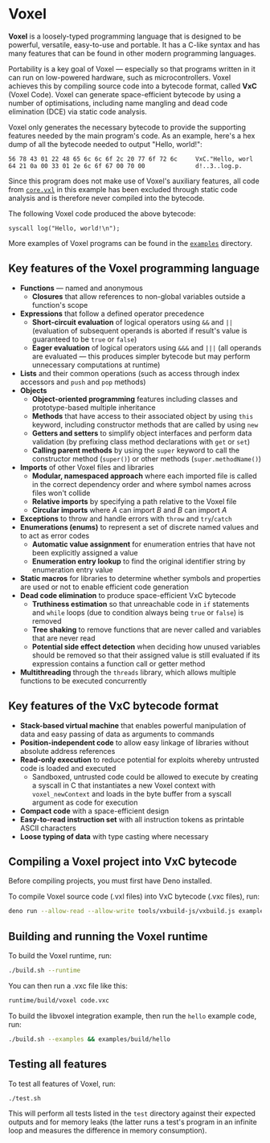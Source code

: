 # Voxel
**Voxel** is a loosely-typed programming language that is designed to be powerful, versatile, easy-to-use and portable. It has a C-like syntax and has many features that can be found in other modern programming languages.

Portability is a key goal of Voxel — especially so that programs written in it can run on low-powered hardware, such as microcontrollers. Voxel achieves this by compiling source code into a bytecode format, called **VxC** (Voxel Code). Voxel can generate space-efficient bytecode by using a number of optimisations, including name mangling and dead code elimination (DCE) via static code analysis.

Voxel only generates the necessary bytecode to provide the supporting features needed by the main program's code. As an example, here's a hex dump of all the bytecode needed to output "Hello, world!":

```
56 78 43 01 22 48 65 6c 6c 6f 2c 20 77 6f 72 6c     VxC."Hello, worl
64 21 0a 00 33 01 2e 6c 6f 67 00 70 00              d!..3..log.p.
```

Since this program does not make use of Voxel's auxiliary features, all code from [`core.vxl`](tools/vxbuild-js/core.vxl) in this example has been excluded through static code analysis and is therefore never compiled into the bytecode.

The following Voxel code produced the above bytecode:

```voxel
syscall log("Hello, world!\n");
```

More examples of Voxel programs can be found in the [`examples`](examples) directory.

## Key features of the Voxel programming language
* **Functions** — named and anonymous
    * **Closures** that allow references to non-global variables outside a function's scope
* **Expressions** that follow a defined operator precedence
    * **Short-circuit evaluation** of logical operators using `&&` and `||` (evaluation of subsequent operands is aborted if result's value is guaranteed to be `true` or `false`)
    * **Eager evaluation** of logical operators using `&&&` and `|||` (all operands are evaluated — this produces simpler bytecode but may perform unnecessary computations at runtime)
* **Lists** and their common operations (such as access through index accessors and `push` and `pop` methods)
* **Objects**
    * **Object-oriented programming** features including classes and prototype-based multiple inheritance
    * **Methods** that have access to their associated object by using `this` keyword, including constructor methods that are called by using `new`
    * **Getters and setters** to simplify object interfaces and perform data validation (by prefixing class method declarations with `get` or `set`)
    * **Calling parent methods** by using the `super` keyword to call the constructor method (`super()`) or other methods (`super.methodName()`)
* **Imports** of other Voxel files and libraries
    * **Modular, namespaced approach** where each imported file is called in the correct dependency order and where symbol names across files won't collide
    * **Relative imports** by specifying a path relative to the Voxel file
    * **Circular imports** where _A_ can import _B_ and _B_ can import _A_
* **Exceptions** to throw and handle errors with `throw` and `try`/`catch`
* **Enumerations (enums)** to represent a set of discrete named values and to act as error codes
    * **Automatic value assignment** for enumeration entries that have not been explicitly assigned a value
    * **Enumeration entry lookup** to find the original identifier string by enumeration entry value
* **Static macros** for libraries to determine whether symbols and properties are used or not to enable efficient code generation
* **Dead code elimination** to produce space-efficient VxC bytecode
    * **Truthiness estimation** so that unreachable code in `if` statements and `while` loops (due to condition always being `true` or `false`) is removed
    * **Tree shaking** to remove functions that are never called and variables that are never read
    * **Potential side effect detection** when deciding how unused variables should be removed so that their assigned value is still evaluated if its expression contains a function call or getter method
* **Multithreading** through the `threads` library, which allows multiple functions to be executed concurrently

## Key features of the VxC bytecode format
* **Stack-based virtual machine** that enables powerful manipulation of data and easy passing of data as arguments to commands
* **Position-independent code** to allow easy linkage of libraries without absolute address references
* **Read-only execution** to reduce potential for exploits whereby untrusted code is loaded and executed
    * Sandboxed, untrusted code could be allowed to execute by creating a syscall in C that instantiates a new Voxel context with `voxel_newContext` and loads in the byte buffer from a syscall argument as code for execution
* **Compact code** with a space-efficient design
* **Easy-to-read instruction set** with all instruction tokens as printable ASCII characters
* **Loose typing of data** with type casting where necessary

## Compiling a Voxel project into VxC bytecode
Before compiling projects, you must first have Deno installed.

To compile Voxel source code (.vxl files) into VxC bytecode (.vxc files), run:

```bash
deno run --allow-read --allow-write tools/vxbuild-js/vxbuild.js examples/hello.vxl -o examples/build/hello.vxc
```

## Building and running the Voxel runtime
To build the Voxel runtime, run:

```bash
./build.sh --runtime
```

You can then run a .vxc file like this:

```bash
runtime/build/voxel code.vxc
```

To build the libvoxel integration example, then run the `hello` example code, run:

```bash
./build.sh --examples && examples/build/hello
```

## Testing all features
To test all features of Voxel, run:

```bash
./test.sh
```

This will perform all tests listed in the `test` directory against their expected outputs and for memory leaks (the latter runs a test's program in an infinite loop and measures the difference in memory consumption).